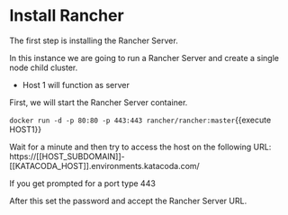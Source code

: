 
# Install Rancher

The first step is installing the Rancher Server. 

In this instance we are going to run a Rancher Server and create a single node child cluster.

- Host 1 will function as server

First, we will start the Rancher Server container.

`docker run -d -p 80:80 -p 443:443 rancher/rancher:master`{{execute HOST1}}

Wait for a minute and then try to access the host on the following URL:
https://[[HOST_SUBDOMAIN]]-[[KATACODA_HOST]].environments.katacoda.com/

If you get prompted for a port type 443

After this set the password and accept the Rancher Server URL.

